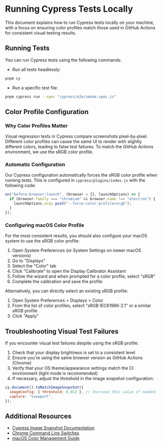 # Running Cypress Tests Locally

This document explains how to run Cypress tests locally on your machine, with a focus on ensuring color profiles match those used in GitHub Actions for consistent visual testing results.

## Running Tests

You can run Cypress tests using the following commands:

- Run all tests headlessly:

```bash
pnpm cy
```

- Run a specific test file:

```bash
pnpm cypress run --spec "cypress/e2e/smoke.spec.js"
```

## Color Profile Configuration

### Why Color Profiles Matter

Visual regression tests in Cypress compare screenshots pixel-by-pixel. Different color profiles can cause the same UI to render with slightly different colors, leading to false test failures. To match the GitHub Actions environment, we use the sRGB color profile.

### Automatic Configuration

Our Cypress configuration automatically forces the sRGB color profile when running tests. This is configured in `cypress/plugins/index.js` with the following code:

```javascript
on("before:browser:launch", (browser = {}, launchOptions) => {
  if (browser.family === "chromium" && browser.name !== "electron") {
    launchOptions.args.push("--force-color-profile=srgb");
  }
});
```

### Configuring macOS Color Profile

For the most consistent results, you should also configure your macOS system to use the sRGB color profile:

1. Open System Preferences (or System Settings on newer macOS versions)
2. Go to "Displays"
3. Select the "Color" tab
4. Click "Calibrate" to open the Display Calibrator Assistant
5. Follow the wizard and when prompted for a color profile, select "sRGB"
6. Complete the calibration and save the profile

Alternatively, you can directly select an existing sRGB profile:

1. Open System Preferences > Displays > Color
2. From the list of color profiles, select "sRGB IEC61966-2.1" or a similar sRGB profile
3. Click "Apply"

## Troubleshooting Visual Test Failures

If you encounter visual test failures despite using the sRGB profile:

1. Check that your display brightness is set to a consistent level
2. Ensure you're using the same browser version as GitHub Actions (Chrome)
3. Verify that your OS theme/appearance settings match the CI environment (light mode is recommended)
4. If necessary, adjust the threshold in the image snapshot configuration:

```javascript
cy.document().toMatchImageSnapshot({
  imageConfig: { threshold: 0.012 }, // Increase this value if needed
  capture: "viewport",
});
```

## Additional Resources

- [Cypress Image Snapshot Documentation](https://github.com/jaredpalmer/cypress-image-snapshot)
- [Chrome Command Line Switches](https://peter.sh/experiments/chromium-command-line-switches/)
- [macOS Color Management Guide](https://support.apple.com/guide/mac-help/calibrate-your-display-mchlp2920/mac)
